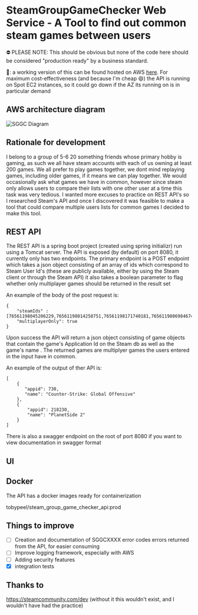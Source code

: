 # SteamGroupGameChecker Web Service - A Tool to find out common steam games between users

⛔ PLEASE NOTE: This should be obvious but none of the code here should be considered "production ready" by a business standard.

:wave:: a working version of this can be found hosted on AWS <a href="https://www.steamgroupgamechecker.co.uk/">here</a>. For maximum cost-effectiveness (and because I'm cheap :smile:) the API is running on Spot EC2 instances, so it could go down if the AZ its running on is in particular demand

## AWS architecture diagram

![SGGC Diagram](https://user-images.githubusercontent.com/35812795/160235199-29a246e0-6da8-4371-b02b-027195adb380.png)

## Rationale for development

I belong to a group of 5-6 20 something friends whose primary hobby is gaming, as such we all have steam accounts with each of us owning at least 200 games. We all prefer to play games together, we dont mind replaying games, including older games, if it means we can play together. We would occasionally ask what games we have in common, however since steam only allows users to compare their lists with one other user at a time this task was very tedious. I wanted more excuses to practice on REST API's so I researched Steam's API and once I discovered it was feasible to make a tool that could compare multiple users lists for common games I decided to make this tool.

## REST API

The REST API is a spring boot project (created using spring initializr) run using a Tomcat server. The API is exposed (by default) on port 8080, it currently only has two endpoints. The primary endpoint is a POST endpoint which takes a json object consisting of an array of ids which correspond to Steam User Id's (these are publicly available, either by using the Steam client or through the Steam API) it also takes a boolean parameter to flag whether only multiplayer games should be returned in the result set

An example of the body of the post request is:
```
{
	"steamIds" : [76561198045206229,76561198014258751,76561198171740181,76561198069846749],
	"multiplayerOnly": true
}
```

Upon success the API will return a json object consisting of game objects that contain the game's Application Id on the Steam db as well as the game's name . The returned games are multiplyer games the users entered in the input have in common.

An example of the output of ther API is:
```
[
    {
       "appid": 730,
       "name": "Counter-Strike: Global Offensive"
    },
    {
        "appid": 218230,
        "name": "PlanetSide 2"
    }
]
```

There is also a swagger endpoint on the root of port 8080 if you want to view documentation in swagger format

## UI

## Docker

The API has a docker images ready for containerization

tobypeel/steam_group_game_checker_api:prod

## Things to improve

- [ ] Creation and documentation of SGGCXXXX error codes errors returned from the API, for easier consuming
- [ ] Improve logging framework, especially with AWS
- [ ] Adding security features
- [x] integration tests

## Thanks to

https://steamcommunity.com/dev (without it this wouldn't exist, and I wouldn't have had the practice) 
